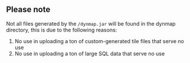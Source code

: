 ## Please note
Not all files generated by the `/dynmap.jar` will be found in the dynmap directory, this is due to the following reasons:
1. No use in uploading a ton of custom-generated tile files that serve no use
2. No use in uploading a ton of large SQL data that serve no use